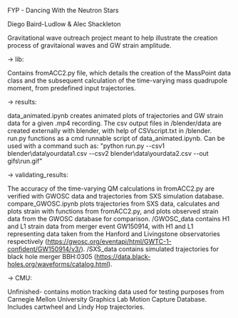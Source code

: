 FYP - Dancing With the Neutron Stars

Diego Baird-Ludlow & Alec Shackleton

Gravitational wave outreach project meant to help illustrate the creation process of gravitaional waves and GW strain amplitude.

-> lib:

Contains fromACC2.py file, which details the creation of the MassPoint data class and the subsequent calculation of the time-varying mass quadrupole moment, from predefined input trajectories.

-> results:

data_animated.ipynb creates animated plots of trajectories and GW strain data for a given .mp4 recording. The csv output files in /blender/data are created externally with blender, with help of CSVscript.txt in /blender.
run.py functions as a cmd runnable script of data_animated.ipynb. Can be used with a command such as:
 "python run.py --csv1 blender\data\yourdata1.csv --csv2 blender\data\yourdata2.csv --out gifs\run.gif"

-> validating_results:

The accuracy of the time-varying QM calculations in fromACC2.py are verified with GWOSC data and trajectories from SXS simulation database. compare_GWOSC.ipynb plots trajectories from SXS data, calculates and plots strain with functions from fromACC2.py, and plots observed strain data from the GWOSC database for comparison. /GWOSC_data contains H1 and L1 strain data from merger event GW150914, with H1 and L1 representing data taken from the Hanford and Livingstone observatories respectively (https://gwosc.org/eventapi/html/GWTC-1-confident/GW150914/v3/). /SXS_data contains simulated trajectories for black hole merger BBH:0305 (https://data.black-holes.org/waveforms/catalog.html).

-> CMU:

Unfinished- contains motion tracking data used for testing purposes from Carnegie Mellon University Graphics Lab Motion Capture Database. Includes cartwheel and Lindy Hop trajectories.

